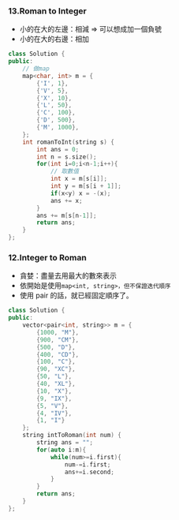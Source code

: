 ### 13.Roman to Integer

-   小的在大的左邊：相減 => 可以想成加一個負號
-   小的在大的右邊：相加

```cpp
class Solution {
public:
    // 做map
    map<char, int> m = {
        {'I', 1},
        {'V', 5},
        {'X', 10},
        {'L', 50},
        {'C', 100},
        {'D', 500},
        {'M', 1000},
    };
    int romanToInt(string s) {
        int ans = 0;
        int n = s.size();
        for(int i=0;i<n-1;i++){
            // 取數值
            int x = m[s[i]];
            int y = m[s[i + 1]];
            if(x<y) x = -(x);
            ans += x;
        }
        ans += m[s[n-1]];
        return ans;
    }
};
```

### 12.Integer to Roman

-   貪婪：盡量去用最大的數來表示
-   依開始是使用`map<int, string>，但不保證迭代順序`
-   使用 pair 的話，就已經固定順序了。

```cpp
class Solution {
public:
    vector<pair<int, string>> m = {
        {1000, "M"},
        {900, "CM"},
        {500, "D"},
        {400, "CD"},
        {100, "C"},
        {90, "XC"},
        {50, "L"},
        {40, "XL"},
        {10, "X"},
        {9, "IX"},
        {5, "V"},
        {4, "IV"},
        {1, "I"}
    };
    string intToRoman(int num) {
        string ans = "";
        for(auto i:m){
            while(num>=i.first){
                num-=i.first;
                ans+=i.second;
            }
        }
        return ans;
    }
};
```
